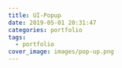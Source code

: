 ```yaml
---
title: UI-Popup
date: 2019-05-01 20:31:47
categories: portfolio
tags:
  - portfolio
cover_image: images/pop-up.png
---
```

